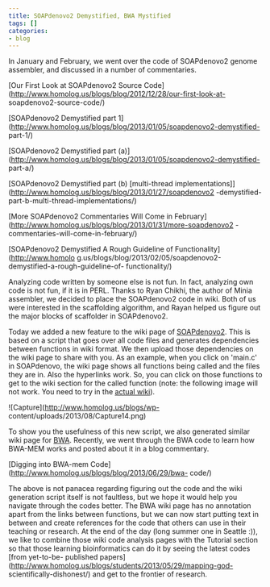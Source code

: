 ```yaml
---
title: SOAPdenovo2 Demystified, BWA Mystified
tags: []
categories:
- blog
---
```

In January and February, we went over the code of SOAPdenovo2 genome
assembler, and discussed in a number of commentaries.
<!--more-->

[Our First Look at SOAPdenovo2 Source
Code](http://www.homolog.us/blogs/blog/2012/12/28/our-first-look-at-
soapdenovo2-source-code/)

[SOAPdenovo2 Demystified part
1](http://www.homolog.us/blogs/blog/2013/01/05/soapdenovo2-demystified-
part-1/)

[SOAPdenovo2 Demystified part
(a)](http://www.homolog.us/blogs/blog/2013/01/05/soapdenovo2-demystified-
part-a/)

[SOAPdenovo2 Demystified part (b) [multi-thread
implementations]](http://www.homolog.us/blogs/blog/2013/01/27/soapdenovo2
-demystified-part-b-multi-thread-implementations/)

[More SOAPdenovo2 Commentaries Will Come in
February](http://www.homolog.us/blogs/blog/2013/01/31/more-soapdenovo2
-commentaries-will-come-in-february/)

[SOAPdenovo2 Demystified A Rough Guideline of Functionality](http://www.homolo
g.us/blogs/blog/2013/02/05/soapdenovo2-demystified-a-rough-guideline-of-
functionality/)

Analyzing code written by someone else is not fun. In fact, analyzing own code
is not fun, if it is in PERL. Thanks to Ryan Chikhi, the author of Minia
assembler, we decided to place the SOAPdenovo2 code in wiki. Both of us were
interested in the scaffolding algorithm, and Rayan helped us figure out the
major blocks of scaffolder in SOAPdenovo2.

Today we added a new feature to the wiki page of
[SOAPdenovo2](http://homolog.us/wiki1/index.php?title=SOAPdenovo2). This is
based on a script that goes over all code files and generates dependencies
between functions in wiki format. We then upload those dependencies on the
wiki page to share with you. As an example, when you click on 'main.c' in
SOAPdenovo, the wiki page shows all functions being called and the files they
are in. Also the hyperlinks work. So, you can click on those functions to get
to the wiki section for the called function (note: the following image will
not work. You need to try in the [actual
wiki](http://homolog.us/wiki1/index.php?title=SOAPdenovo2)).

![Capture](http://www.homolog.us/blogs/wp-
content/uploads/2013/08/Capture14.png)

To show you the usefulness of this new script, we also generated similar wiki
page for [BWA](http://homolog.us/wiki1/index.php?title=BWA). Recently, we went
through the BWA code to learn how BWA-MEM works and posted about it in a blog
commentary.

[Digging into BWA-mem Code](http://www.homolog.us/blogs/blog/2013/06/29/bwa-
code/)

The above is not panacea regarding figuring out the code and the wiki
generation script itself is not faultless, but we hope it would help you
navigate through the codes better. The BWA wiki page has no annotation apart
from the links between functions, but we can now start putting text in between
and create references for the code that others can use in their teaching or
research. At the end of the day (long summer one in Seattle :)), we like to
combine those wiki code analysis pages with the Tutorial section so that those
learning bioinformatics can do it by seeing the latest codes [from yet-to-be-
published papers](http://www.homolog.us/blogs/students/2013/05/29/mapping-god-
scientifically-dishonest/) and get to the frontier of research.

